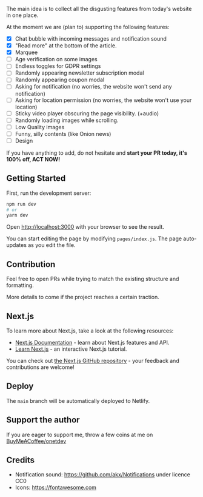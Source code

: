 The main idea is to collect all the disgusting features from today's website in one place.

At the moment we are (plan to) supporting the following features:
- [x] Chat bubble with incoming messages and notification sound
- [x] "Read more" at the bottom of the article.
- [x] Marquee
- [ ] Age verification on some images
- [ ] Endless toggles for GDPR settings
- [ ] Randomly appearing newsletter subscription modal
- [ ] Randomly appearing coupon modal
- [ ] Asking for notification (no worries, the website won't send any notification)
- [ ] Asking for location permission (no worries, the website won't use your location)
- [ ] Sticky video player obscuring the page visibility. (+audio)
- [ ] Randomly loading images while scrolling.
- [ ] Low Quality images
- [ ] Funny, silly contents (like Onion news)
- [ ] Design

If you have anything to add, do not hesitate and **start your PR today, it's 100% off, ACT NOW!**

## Getting Started

First, run the development server:

```bash
npm run dev
# or
yarn dev
```

Open [http://localhost:3000](http://localhost:3000) with your browser to see the result.

You can start editing the page by modifying `pages/index.js`. The page auto-updates as you edit the file.

## Contribution

Feel free to open PRs while trying to match the existing structure and formatting.

More details to come if the project reaches a certain traction.

## Next.js

To learn more about Next.js, take a look at the following resources:

- [Next.js Documentation]() - learn about Next.js features and API.
- [Learn Next.js](https://nextjs.org/learn) - an interactive Next.js tutorial.

You can check out [the Next.js GitHub repository](https://github.com/vercel/next.js/) - your feedback and contributions are welcome!

## Deploy

The `main` branch will be automatically deployed to Netlify.

## Support the author

If you are eager to support me, throw a few coins at me on [BuyMeACoffee/onetdev](https://www.buymeacoffee.com/onetdev)

## Credits 

- Notification sound: https://github.com/akx/Notifications under licence CC0
- Icons: https://fontawesome.com 
